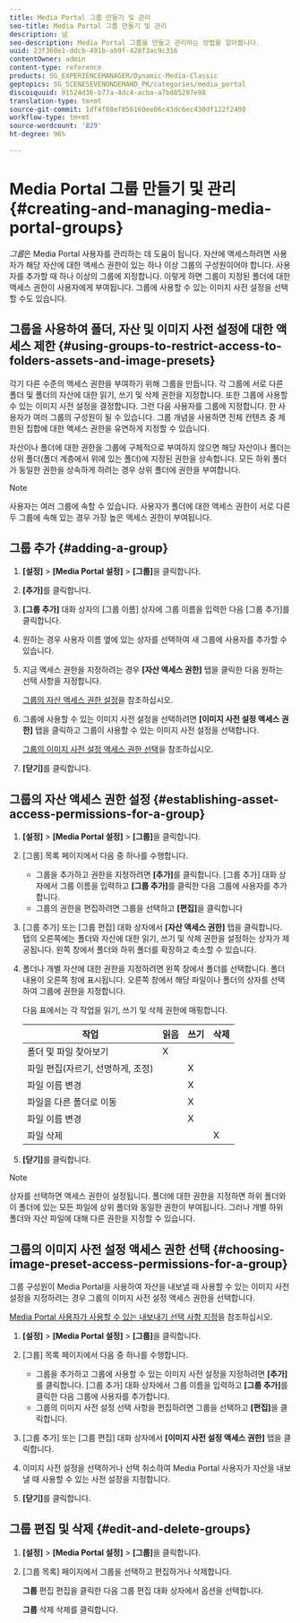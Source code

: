 ```yaml
---
title: Media Portal 그룹 만들기 및 관리
seo-title: Media Portal 그룹 만들기 및 관리
description: 널
seo-description: Media Portal 그룹을 만들고 관리하는 방법을 알아봅니다.
uuid: 23f360e1-ddcb-491b-ab9f-428f3ac9c316
contentOwner: admin
content-type: reference
products: SG_EXPERIENCEMANAGER/Dynamic-Media-Classic
geptopics: SG_SCENESEVENONDEMAND_PK/categories/media_portal
discoiquuid: 91524d36-b77a-4dc4-acba-a7bd85297e98
translation-type: tm+mt
source-git-commit: 1df4f88ef856160ee06c43dc6ec430df122f2408
workflow-type: tm+mt
source-wordcount: '829'
ht-degree: 96%

---
```



# Media Portal 그룹 만들기 및 관리{#creating-and-managing-media-portal-groups}

*그룹*&#x200B;은 Media Portal 사용자를 관리하는 데 도움이 됩니다. 자산에 액세스하려면 사용자가 해당 자산에 대한 액세스 권한이 있는 하나 이상 그룹의 구성원이어야 합니다. 사용자를 추가할 때 하나 이상의 그룹에 지정합니다. 이렇게 하면 그룹이 지정된 폴더에 대한 액세스 권한이 사용자에게 부여됩니다. 그룹에 사용할 수 있는 이미지 사전 설정을 선택할 수도 있습니다.

## 그룹을 사용하여 폴더, 자산 및 이미지 사전 설정에 대한 액세스 제한 {#using-groups-to-restrict-access-to-folders-assets-and-image-presets}

각기 다른 수준의 액세스 권한을 부여하기 위해 그룹을 만듭니다. 각 그룹에 서로 다른 폴더 및 폴더의 자산에 대한 읽기, 쓰기 및 삭제 권한을 지정합니다. 또한 그룹에 사용할 수 있는 이미지 사전 설정을 결정합니다. 그런 다음 사용자를 그룹에 지정합니다. 한 사용자가 여러 그룹의 구성원이 될 수 있습니다. 그룹 개념을 사용하면 전체 컨텐츠 중 제한된 집합에 대한 액세스 권한을 유연하게 지정할 수 있습니다.

자산이나 폴더에 대한 권한을 그룹에 구체적으로 부여하지 않으면 해당 자산이나 폴더는 상위 폴더(폴더 계층에서 위에 있는 폴더)에 지정된 권한을 상속합니다. 모든 하위 폴더가 동일한 권한을 상속하게 하려는 경우 상위 폴더에 권한을 부여합니다.

>[!NOTE]
>
>사용자는 여러 그룹에 속할 수 있습니다. 사용자가 폴더에 대한 액세스 권한이 서로 다른 두 그룹에 속해 있는 경우 가장 높은 액세스 권한이 부여됩니다.

## 그룹 추가 {#adding-a-group}

1. **[설정]** > **[Media Portal 설정]** > **[그룹]**&#x200B;을 클릭합니다.
1. **[추가]**&#x200B;를 클릭합니다.
1. **[그룹 추가]** 대화 상자의 [그룹 이름] 상자에 그룹 이름을 입력한 다음 [그룹 추가]를 클릭합니다.
1. 원하는 경우 사용자 이름 옆에 있는 상자를 선택하여 새 그룹에 사용자를 추가할 수 있습니다.
1. 지금 액세스 권한을 지정하려는 경우 **[자산 액세스 권한]** 탭을 클릭한 다음 원하는 선택 사항을 지정합니다.

   [그룹의 자산 액세스 권한 설정](creating-media-portal-groups.md#establishing_asset_access_permissions_for_a_group)을 참조하십시오.

1. 그룹에 사용할 수 있는 이미지 사전 설정을 선택하려면 **[이미지 사전 설정 액세스 권한]** 탭을 클릭하고 그룹이 사용할 수 있는 이미지 사전 설정을 선택합니다.

   [그룹의 이미지 사전 설정 액세스 권한 선택](creating-media-portal-groups.md#choosing_image_preset_access_permissions_for_a_group)을 참조하십시오.

1. **[닫기]**&#x200B;를 클릭합니다.

## 그룹의 자산 액세스 권한 설정 {#establishing-asset-access-permissions-for-a-group}

1. **[설정]** > **[Media Portal 설정]** > **[그룹]**&#x200B;을 클릭합니다.
1. [그룹] 목록 페이지에서 다음 중 하나를 수행합니다.

   * 그룹을 추가하고 권한을 지정하려면 **[추가]**&#x200B;를 클릭합니다. [그룹 추가] 대화 상자에서 그룹 이름을 입력하고 **[그룹 추가]**&#x200B;를 클릭한 다음 그룹에 사용자를 추가합니다.
   * 그룹의 권한을 편집하려면 그룹을 선택하고 **[편집]**&#x200B;을 클릭합니다

1. [그룹 추가] 또는 [그룹 편집] 대화 상자에서 **[자산 액세스 권한]** 탭을 클릭합니다. 탭의 오른쪽에는 폴더와 자산에 대한 읽기, 쓰기 및 삭제 권한을 설정하는 상자가 제공됩니다. 왼쪽 창에서 폴더와 하위 폴더를 확장하고 축소할 수 있습니다.
1. 폴더나 개별 자산에 대한 권한을 지정하려면 왼쪽 창에서 폴더를 선택합니다. 폴더 내용이 오른쪽 창에 표시됩니다. 오른쪽 창에서 해당 파일이나 폴더의 상자를 선택하여 그룹에 권한을 지정합니다.

   다음 표에서는 각 작업을 읽기, 쓰기 및 삭제 권한에 매핑합니다.

   | 작업 | 읽음 | 쓰기 | 삭제 |
   |--- |--- |--- |--- |
   | 폴더 및 파일 찾아보기 | X |  |  |
   | 파일 편집(자르기, 선명하게, 조정) |  | X |  |
   | 파일 이름 변경 |  | X |  |
   | 파일을 다른 폴더로 이동 |  | X |  |
   | 파일 이름 변경 |  | X |  |
   | 파일 삭제 |  |  | X |

1. **[닫기]**&#x200B;를 클릭합니다.

>[!NOTE]
>
>상자를 선택하면 액세스 권한이 설정됩니다. 폴더에 대한 권한을 지정하면 하위 폴더와 이 폴더에 있는 모든 파일에 상위 폴더와 동일한 권한이 부여됩니다. 그러나 개별 하위 폴더와 자산 파일에 대해 다른 권한을 지정할 수 있습니다.

## 그룹의 이미지 사전 설정 액세스 권한 선택 {#choosing-image-preset-access-permissions-for-a-group}

그룹 구성원이 Media Portal을 사용하여 자산을 내보낼 때 사용할 수 있는 이미지 사전 설정을 지정하려는 경우 그룹의 이미지 사전 설정 액세스 권한을 선택합니다.

[Media Portal 사용자가 사용할 수 있는 내보내기 선택 사항 지정](specifying-export-options-available-media.md#specifying_export_options_available_to_media_portal_users)을 참조하십시오.

1. **[설정]** > **[Media Portal 설정]** > **[그룹]**&#x200B;을 클릭합니다.
1. [그룹] 목록 페이지에서 다음 중 하나를 수행합니다.

   * 그룹을 추가하고 그룹에 사용할 수 있는 이미지 사전 설정을 지정하려면 **[추가]**&#x200B;를 클릭합니다. [그룹 추가] 대화 상자에서 그룹 이름을 입력하고 **[그룹 추가]**&#x200B;를 클릭한 다음 그룹에 사용자를 추가합니다.
   * 그룹의 이미지 사전 설정 선택 사항을 편집하려면 그룹을 선택하고 **[편집]**&#x200B;을 클릭합니다.

1. [그룹 추가] 또는 [그룹 편집] 대화 상자에서 **[이미지 사전 설정 액세스 권한]** 탭을 클릭합니다. 
1. 이미지 사전 설정을 선택하거나 선택 취소하여 Media Portal 사용자가 자산을 내보낼 때 사용할 수 있는 사전 설정을 지정합니다.
1. **[닫기]**&#x200B;를 클릭합니다.

## 그룹 편집 및 삭제 {#edit-and-delete-groups}

1. **[설정]** > **[Media Portal 설정]** > **[그룹]**&#x200B;을 클릭합니다.
1. [그룹 목록] 페이지에서 그룹을 선택하고 편집하거나 삭제합니다.

   **그룹** 편집 편집을 클릭한 다음 그룹 편집 대화 상자에서 옵션을 선택합니다.

   **그룹** 삭제 삭제를 클릭합니다.

